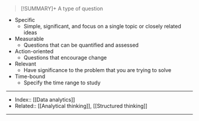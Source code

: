 > [!SUMMARY]+
> A type of question

- Specific
	- Simple, significant, and focus on a single topic or closely related ideas
- Measurable
	- Questions that can be quantified and assessed
- Action-oriented
	- Questions that encourage change
- Relevant
	- Have significance to the problem that you are trying to solve
- Time-bound
	- Specify the time range to study


---
- Index:: [[Data analytics]]
- Related:: [[Analytical thinking]], [[Structured thinking]]
---